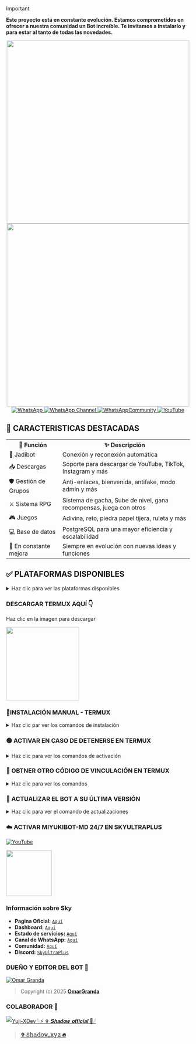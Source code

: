 > [!IMPORTANT]
> **Este proyecto está en constante evolución. Estamos comprometidos en ofrecer a nuestra comunidad un Bot increíble. Te invitamos a instalarlo y para estar al tanto de todas las novedades.**

<p align="center"> 
  <a href="https://github.com/OmarGranda"><img src="https://readme-typing-svg.herokuapp.com?font=Boldonse&size=20&duration=3000&pause=1000&color=FFC0CB&center=true&width=435&lines=MiyukiBot-MD;%C2%A1El+mejor+bot+de+WhatsApp!" height="500px"></a> 
<img src="https://files.catbox.moe/xr69o2.jpg" width="500" height="500" />

<a href="https://wa.me/51927303598">
    <img 
      title="WhatsApp" 
      src="https://img.shields.io/badge/WhatsApp-Creador-25D366?style=for-the-badge&logo=whatsapp&logoColor=white">
  </a>
    <a href="https://whatsapp.com/channel/0029Vb6wMPa8kyyTpjBG9C2H">
    <img 
      title="WhatsApp Channel" 
      src="https://img.shields.io/badge/WhatsApp%20Channel-MiyukiBotMD-25D366?style=for-the-badge&logo=whatsapp&logoColor=white">
  </a>
      <a href="https://chat.whatsapp.com/CwedgsWWypMCpn7ZjNhE4g?mode=ems_copy_t">
    <img 
      title="WhatsAppCommunity" 
      src="https://img.shields.io/badge/WhatsApp%20community-MiyukiBotMD-25D366?style=for-the-badge&logo=whatsapp&logoColor=white">
  </a>
   <a href="https://www.youtube.com/@OmarGranda673">
    <img 
      title="YouTube" 
      src="https://img.shields.io/badge/YouTube-MiyukiBotMD-FF0000?style=for-the-badge&logo=youtube&logoColor=white">
  </a>
  
  ## 🌸 CARACTERISTICAS DESTACADAS 

<p align="center">

<table>
  <tr>
    <th>🧠 Función</th>
    <th>✨ Descripción</th>
  </tr>
  <tr>
    <td>🤖 Jadibot</td>
    <td>Conexión y reconexión automática</td>
  </tr>
  <tr>
    <td>📥 Descargas</td>
    <td>Soporte para descargar de YouTube, TikTok, Instagram y más</td>
  </tr>
  <tr>
    <td>🛡️ Gestión de Grupos</td>
    <td>Anti-enlaces, bienvenida, antifake, modo admin y más</td>
  </tr>
  <tr>
    <td>⚔️ Sistema RPG</td>
    <td>Sistema de gacha, Sube de nivel, gana recompensas, juega con otros</td>
  </tr>
  <tr>
    <td>🎮 Juegos</td>
    <td>Adivina, reto, piedra papel tijera, ruleta y más</td>
   </tr>
  <tr>
    <td>💻 Base de datos</td>
    <td>PostgreSQL para una mayor eficiencia y escalabilidad</td>
  </tr>
  <tr>
    <td>🚧 En constante mejora</td>
    <td>Siempre en evolución con nuevas ideas y funciones</td>
  </tr>
</table>

</p>

## ✅ PLATAFORMAS DISPONIBLES

<details>
  <summary>Haz clic para ver las plataformas disponibles</summary>

  - 📱 **Termux**
  - ☁️ **SkyUltraPlus**

</details>

### DESCARGAR TERMUX AQUÍ 👇
Haz clic en la imagen para descargar

<a href="https://www.mediafire.com/file/0m2y32wxccia8o1/com.termux_1022.apk/file"><img src="https://qu.ax/finc.jpg" height="200px"></a> 

### 📱INSTALACIÓN MANUAL - TERMUX

<details>
 <summary>Haz clic par ver los comandos de instalación</summary>
  
> Copia los comandos uno por uno y pegalos en termux

```bash
termux-setup-storage
```

```bash
pkg update && pkg upgrade -y
```

```bash
pkg install git nodejs ffmpeg imagemagick yarn -y
```

```bash
git clone https://github.com/OmarGranda/MiyukiBot-MD && cd MiyukiBot-MD
```

```bash
yarn install
```

```bash
npm install
```

```bash
npm start
```

> Si aparece (Y/I/N/O/D/Z) [default=N] ? use la letra "y" + "ENTER" para continuar con la instalación

</details>

### 🟢 ACTIVAR EN CASO DE DETENERSE EN TERMUX
<details>
 <summary>Haz clic para ver los comandos de activación</summary>
  
> Si después de instalar el bot en Termux se detiene **(pantalla en blanco, pérdida de conexión a Internet, reinicio del dispositivo)**, sigue estos pasos: 

1️⃣ Abre Termux y navega al directorio del bot:
   
```bash
cd MiyukiBot-MD
```

2️⃣ Inicia el bot nuevamente:
  
```bash
npm start
```
</details>

### 🚩 OBTNER OTRO CÓDIGO DE VINCULACIÓN EN TERMUX 
<details>
 <summary>Haz clic para ver los comandos</summary>
  
> Si después de instalar el bot en Termux y iniciar la session del bot **(el numero se va a soporte, se cierra la conexión o demorastes al conectar)**, sigue estos pasos:

1️⃣ Abre Termux y navega al directorio del bot:

```bash
cd MiyukiBot-MD
```

2️⃣ Elimina la carpeta MiniSession:

```bash
rm -rf Sessions
```

3️⃣ Inicia el bot nuevamente:

```bash
npm start
```
</details>

### 🚀 ACTUALIZAR EL BOT A SU ÚLTIMA VERSIÓN 
<details>
 <summary>Haz clic para ver el comando de actualizaciones</summary>
  
> Copia y pega dentro de termux
  
```bash
 grep -q 'bash\|wget' <(dpkg -l) || apt install -y bash wget && wget -O - https://raw.githubusercontent.com/OmarGranda/MiyukiBot-MD-Bot/main/update.sh | bash
```
</details>

### ☁️ ACTIVAR MIYUKIBOT-MD 24/7 EN SKYULTRAPLUS
[![YouTube](https://img.shields.io/badge/SkyUltraPlus-Host-FF0000?style=for-the-badge&logo=youtube&logoColor=white)](https://youtu.be/fZbcCLpSH6Y?si=1sDen7Bzmb7jVpAI)

<a href="https://dash.corinplus.com"><img src="https://qu.ax/wbJoB.png" height="125px"></a>

### Información sobre Sky
- **Pagina Oficial:** [`Aqui`](https://skyultraplus.com)
- **Dashboard:** [`Aquí`](https://dash.skyultraplus.com)
- **Estado de servicios:** [`Aquí`](https://estado.skyultraplus.com)
- **Canal de WhatsApp:** [`Aquí`](https://whatsapp.com/channel/0029VakUvreFHWpyWUr4Jr0g)
- **Comunidad:** [`Aquí`](https://chat.whatsapp.com/E6iWpvGuJ8zJNPbN3zOr0D)
- **Discord:** [`SkyUltraPlus`](https://discord.gg/6saUm5cw)
  
### DUEÑO Y EDITOR DEL BOT 👑
[![Omar Granda](https://avatars.githubusercontent.com/u/230871778?v=4)]()

> Copyright (c) 2025 **[OmarGranda](https://github.com/OmarGranda/MiyukiBot-MD/blob/main/LICENSE)**

### COLABORADOR 🤝

[![Yuji-XDev 𓆩⚡ ✞ 𝑺𝒉𝒂𝒅𝒐𝒘 𝒐𝒇𝒇𝒊𝒄𝒊𝒂𝒍 🍧𓆪](https://avatars.githubusercontent.com/u/196103894?v=4)]()

>  **[✞ 𝚂𝚑𝚊𝚍𝚘𝚠_𝚡𝚢𝚣 🔥](https://github.com/Yuji-XDev)**
